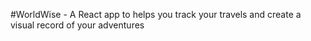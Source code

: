 #WorldWise - A React app to helps you track your travels and create a visual record of your adventures

